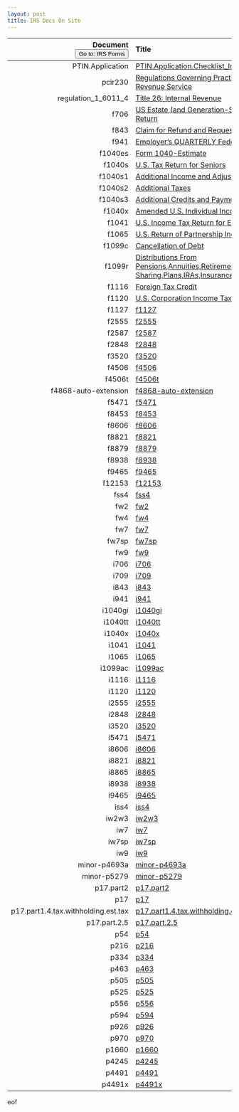 ```yaml
---
layout: post
title: IRS Docs On Site
--- 
```


<script>
    function button2() { window.open("https://www.irs.gov/forms-pubs"); }
</script>

|Document<br><button onclick="button2()">Go to: IRS Forms</button>|Title|
|-:|:-|
| PTIN.Application | [PTIN.Application.Checklist_Internal.Revenue.Service](/irs.ea/assets/pdfs/PTIN.Application.Checklist_Internal.Revenue.Service.pdf) |
| pcir230 | [Regulations Governing Practice before the Internal Revenue Service](/irs.ea/assets/pdfs/pcir230.pdf) |
| regulation_1_6011_4 | [Title 26: Internal Revenue](/irs.ea/assets/pdfs/regulation_1_6011_4.pdf) |
| f706 | [US Estate (and Generation-Skipping Transfer) Tax Return](/irs.ea/assets/pdfs/f706.pdf) |
| f843 | [Claim for Refund and Request for Abatement](/irs.ea/assets/pdfs/f843.pdf) |
| f941 | [Employer’s QUARTERLY Federal Tax Return](/irs.ea/assets/pdfs/f941.pdf) |
| f1040es | [Form 1040-Estimate](/irs.ea/assets/pdfs/f1040es.pdf) |
| f1040s | [U.S. Tax Return for Seniors](/irs.ea/assets/pdfs/f1040s.pdf) |
| f1040s1 | [Additional Income and Adjustments to Income](/irs.ea/assets/pdfs/f1040s1.pdf) |
| f1040s2 | [Additional Taxes](/irs.ea/assets/pdfs/f1040s2.pdf) |
| f1040s3 | [Additional Credits and Payments](/irs.ea/assets/pdfs/f1040s3.pdf) |
| f1040x | [Amended U.S. Individual Income Tax Return](/irs.ea/assets/pdfs/f1040x.pdf) |
| f1041 | [U.S. Income Tax Return for Estates and Trusts](/irs.ea/assets/pdfs/f1041.pdf) |
| f1065 | [U.S. Return of Partnership Income](/irs.ea/assets/pdfs/f1065.pdf) |
| f1099c | [Cancellation of Debt](/irs.ea/assets/pdfs/f1099c.pdf) |
| f1099r | [Distributions From Pensions,Annuities,Retirement,Profit-Sharing,Plans,IRAs,Insurance,Contracts,etc.](/irs.ea/assets/pdfs/f1099r.pdf) |
| f1116 | [Foreign Tax Credit](/irs.ea/assets/pdfs/f1116.pdf) |
| f1120 | [U.S. Corporation Income Tax Return](/irs.ea/assets/pdfs/f1120.pdf) |
| f1127 | [f1127](/irs.ea/assets/pdfs/f1127.pdf) |
| f2555 | [f2555](/irs.ea/assets/pdfs/f2555.pdf) |
| f2587 | [f2587](/irs.ea/assets/pdfs/f2587.pdf) |
| f2848 | [f2848](/irs.ea/assets/pdfs/f2848.pdf) |
| f3520 | [f3520](/irs.ea/assets/pdfs/f3520.pdf) |
| f4506 | [f4506](/irs.ea/assets/pdfs/f4506.pdf) |
| f4506t | [f4506t](/irs.ea/assets/pdfs/f4506t.pdf) |
| f4868-auto-extension | [f4868-auto-extension](/irs.ea/assets/pdfs/f4868-auto-extension.pdf) |
| f5471 | [f5471](/irs.ea/assets/pdfs/f5471.pdf) |
| f8453 | [f8453](/irs.ea/assets/pdfs/f8453.pdf) |
| f8606 | [f8606](/irs.ea/assets/pdfs/f8606.pdf) |
| f8821 | [f8821](/irs.ea/assets/pdfs/f8821.pdf) |
| f8879 | [f8879](/irs.ea/assets/pdfs/f8879.pdf) |
| f8938 | [f8938](/irs.ea/assets/pdfs/f8938.pdf) |
| f9465 | [f9465](/irs.ea/assets/pdfs/f9465.pdf) |
| f12153 | [f12153](/irs.ea/assets/pdfs/f12153.pdf) |
| fss4 | [fss4](/irs.ea/assets/pdfs/fss4.pdf) |
| fw2 | [fw2](/irs.ea/assets/pdfs/fw2.pdf) |
| fw4 | [fw4](/irs.ea/assets/pdfs/fw4.pdf) |
| fw7 | [fw7](/irs.ea/assets/pdfs/fw7.pdf) |
| fw7sp | [fw7sp](/irs.ea/assets/pdfs/fw7sp.pdf) |
| fw9 | [fw9](/irs.ea/assets/pdfs/fw9.pdf) |
| i706 | [i706](/irs.ea/assets/pdfs/i706.pdf) |
| i709 | [i709](/irs.ea/assets/pdfs/i709.pdf) |
| i843 | [i843](/irs.ea/assets/pdfs/i843.pdf) |
| i941 | [i941](/irs.ea/assets/pdfs/i941.pdf) |
| i1040gi | [i1040gi](/irs.ea/assets/pdfs/i1040gi.pdf) |
| i1040tt | [i1040tt](/irs.ea/assets/pdfs/i1040tt.pdf) |
| i1040x | [i1040x](/irs.ea/assets/pdfs/i1040x.pdf) |
| i1041 | [i1041](/irs.ea/assets/pdfs/i1041.pdf) |
| i1065 | [i1065](/irs.ea/assets/pdfs/i1065.pdf) |
| i1099ac | [i1099ac](/irs.ea/assets/pdfs/i1099ac.pdf) |
| i1116 | [i1116](/irs.ea/assets/pdfs/i1116.pdf) |
| i1120 | [i1120](/irs.ea/assets/pdfs/i1120.pdf) |
| i2555 | [i2555](/irs.ea/assets/pdfs/i2555.pdf) |
| i2848 | [i2848](/irs.ea/assets/pdfs/i2848.pdf) |
| i3520 | [i3520](/irs.ea/assets/pdfs/i3520.pdf) |
| i5471 | [i5471](/irs.ea/assets/pdfs/i5471.pdf) |
| i8606 | [i8606](/irs.ea/assets/pdfs/i8606.pdf) |
| i8821 | [i8821](/irs.ea/assets/pdfs/i8821.pdf) |
| i8865 | [i8865](/irs.ea/assets/pdfs/i8865.pdf) |
| i8938 | [i8938](/irs.ea/assets/pdfs/i8938.pdf) |
| i9465 | [i9465](/irs.ea/assets/pdfs/i9465.pdf) |
| iss4 | [iss4](/irs.ea/assets/pdfs/iss4.pdf) |
| iw2w3 | [iw2w3](/irs.ea/assets/pdfs/iw2w3.pdf) |
| iw7 | [iw7](/irs.ea/assets/pdfs/iw7.pdf) |
| iw7sp | [iw7sp](/irs.ea/assets/pdfs/iw7sp.pdf) |
| iw9 | [iw9](/irs.ea/assets/pdfs/iw9.pdf) |
| minor-p4693a | [minor-p4693a](/irs.ea/assets/pdfs/minor-p4693a.pdf) |
| minor-p5279 | [minor-p5279](/irs.ea/assets/pdfs/minor-p5279.pdf) |
| p17.part2 | [p17.part2](/irs.ea/assets/pdfs/p17.part2.pdf) |
| p17 | [p17](/irs.ea/assets/pdfs/p17.pdf) |
| p17.part1.4.tax.withholding.est.tax | [p17.part1.4.tax.withholding.est.tax](/irs.ea/assets/pdfs/p17.part1.4.tax.withholding.est.tax.pdf) |
| p17.part.2.5 | [p17.part.2.5](/irs.ea/assets/pdfs/p17.part.2.5.pdf) |
| p54 | [p54](/irs.ea/assets/pdfs/p54.pdf) |
| p216 | [p216](/irs.ea/assets/pdfs/p216.pdf) |
| p334 | [p334](/irs.ea/assets/pdfs/p334.pdf) |
| p463 | [p463](/irs.ea/assets/pdfs/p463.pdf) |
| p505 | [p505](/irs.ea/assets/pdfs/p505.pdf) |
| p525 | [p525](/irs.ea/assets/pdfs/p525.pdf) |
| p556 | [p556](/irs.ea/assets/pdfs/p556.pdf) |
| p594 | [p594](/irs.ea/assets/pdfs/p594.pdf) |
| p926 | [p926](/irs.ea/assets/pdfs/p926.pdf) |
| p970 | [p970](/irs.ea/assets/pdfs/p970.pdf) |
| p1660 | [p1660](/irs.ea/assets/pdfs/p1660.pdf) |
| p4245 | [p4245](/irs.ea/assets/pdfs/p4245.pdf) |
| p4491 | [p4491](/irs.ea/assets/pdfs/p4491.pdf) |
| p4491x | [p4491x](/irs.ea/assets/pdfs/p4491x.pdf) |



<!--
| **pcir230** | Regulations Governing Practice before the Internal Revenue Service|
| f1040x & i1040x | Amended Individual Income Tax Return,<br>Form & Info|
| f1041 & i1041 | Income Tax Return for Estates and Trusts|
| f1099c & f1099r & i1099ac | Acquisition or Abandonment of Secured Property and Cancellation of Debt,<br>Form & Info|
| **f1065** | Return of Partnership Income |
| f1116 & i1116 | Foreign Tax Credit (Individual, Estate, or Trust),<br>Form & Info|
| **f1120** | Corporation Income Tax Return,<br>Instructions for Form 1120|
| **1120-S** ||
| f1127 | Application for Extension of Time for Payment of Tax Due to Undue Hardship|
| f12153 | Request for Collection Due Process Hearing|
| **1660** | Collection Appeal Rights |
| **p17** | Tax Guide |
| p216 | Conference and Practice Requirements|
| f2555 & i2555 | Foreign Earned Income, <br>Form & Info|
| f2848 & i2848  | Power of Attorney and Declaration of Representative,<br>Form & Info|
| p334 | Tax Guide for Small Business|
| f3520 & i3520 | Annual Return To Report Transactions With Foreign Trusts and Receipt of Certain Foreign Gifts, <br>Form & Info|
| p4245 | Power of Attorney Preparation Guide |
| **p4491** | VITA/TCE Training Guide |
| p463 | Travel, Gift, and Car Expenses|
| f4868-auto-extension ||
| p505 | Tax Withholding and Estimated Tax|
| p525 | Taxable and Nontaxable Income |
| p54 | Tax Guide for U.S. Citizens and Resident Aliens Abroad |
| f5471 & i5471| Information Return of U.S. Persons With Respect To Certain Foreign Corporations , <br>Form & Info|
| **p556** | Examination of Returns, Appeal Rights, and Claims for Refund |
| **594** |The IRS Collection Process|
| f706 & i706 & i709| U.S. Estate (and Generation-Skipping Transfer) Tax Return,<br>Form & Info|
| f843 & i843| Claim for Refund and Request for Abatement,<br>Form & Info|
| f8453| U.S. Individual Income Tax Transmittal for an IRS e-file Return |
| f8606 & i8606| ,Nondeductible IRAs  <br>Form & Info|
| f8821 & i8821| ,Tax Information Authorization  <br>Form & Info|
| i8865| Return of U.S. Persons With Respect to Certain Foreign Partnerships |
| f8879| IRS e-file Signature Authorization |
| f8938 & i8938| Statement of Foreign Financial Assets |
| Pub.926 | Household Employer's Tax Guide|
| p970 | Tax Benefits for Education |
| fw4| Form W4|
| minor-p4693a| |
| minor-p5279| |
| PTIN.Application.Checklist_Internal.Revenue.Service| Application|
| IRS-SEE-Candidate-Information-Bulletin||
-->
eof
